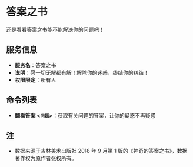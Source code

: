 # 答案之书
还是看看答案之书能不能解决你的问题吧！


## 服务信息
- **服务名**：答案之书
- **说明**：愿一切无解都有解！解除你的迷惑，终结你的纠结！
- **权限限定**：所有人

## 命令列表
- **翻看答案 <`问题`>**：获取有关问题的答案，让你的疑惑不再疑惑

## 注
- 数据来源于吉林美术出版社 2018 年 9 月第 1 版的《神奇的答案之书》，数据著作权为原作者张权所有。